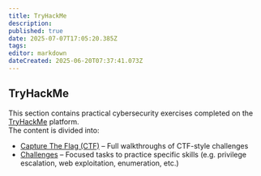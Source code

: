 ```yaml
---
title: TryHackMe
description: 
published: true
date: 2025-07-07T17:05:20.385Z
tags: 
editor: markdown
dateCreated: 2025-06-20T07:37:41.073Z
---
```


## TryHackMe

This section contains practical cybersecurity exercises completed on the [TryHackMe](https://tryhackme.com/) platform.  
The content is divided into:

- [Capture The Flag (CTF)](/tryhackme/ctf) – Full walkthroughs of CTF-style challenges  
- [Challenges](/tryhackme/challenges) – Focused tasks to practice specific skills (e.g. privilege escalation, web exploitation, enumeration, etc.)